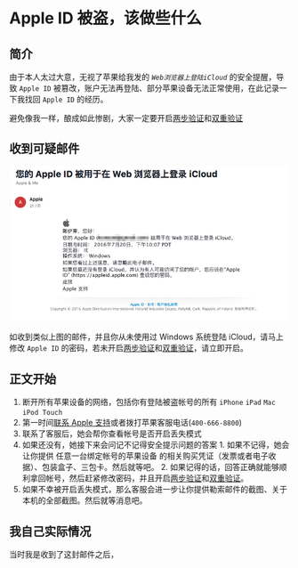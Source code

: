 # Apple ID 被盗，该做些什么

## 简介

由于本人太过大意，无视了苹果给我发的 *`Web浏览器上登陆iCloud`* 的安全提醒，导致 `Apple ID` 被篡改，账户无法再登陆、部分苹果设备无法正常使用，在此记录一下我找回 `Apple ID` 的经历。

避免像我一样，酿成如此惨剧，大家一定要开启[两步验证](https://support.apple.com/zh-cn/HT204152)和[双重验证](https://support.apple.com/zh-cn/HT204915)

## 收到可疑邮件

<p align="center">
  <img src="src/01.png" />
</p>

如收到类似上图的邮件，并且你从未使用过 Windows 系统登陆 iCloud，请马上修改 `Apple ID` 的密码，若未开启[两步验证](https://support.apple.com/zh-cn/HT204152)和[双重验证](https://support.apple.com/zh-cn/HT204915)，请立即开启。

## 正文开始

1. 断开所有苹果设备的网络，包括你有登陆被盗帐号的所有 `iPhone` `iPad` `Mac` `iPod Touch`
2. 第一时间[联系 Apple 支持](https://getsupport.apple.com/)或者拨打苹果客服电话(`400-666-8800`)
3. 联系了客服后，她会帮你查看帐号是否开启丢失模式
  1. 如果还没有，她接下来会问记不记得安全提示问题的答案
    1. 如果不记得，她会让你提供 任意一台绑定帐号的苹果设备 的相关购买凭证（发票或者电子收据）、包装盒子、三包卡。然后就等吧。
    2. 如果记得的话，回答正确就能够顺利拿回帐号，然后赶紧修改密码，并且开启[两步验证](https://support.apple.com/zh-cn/HT204152)和[双重验证](https://support.apple.com/zh-cn/HT204915)。
  2. 如果不幸被开启丢失模式，那么客服会进一步让你提供勒索邮件的截图、关于本机的全部截图。然后就等消息吧。

## 我自己实际情况


当时我是收到了这封邮件之后，
